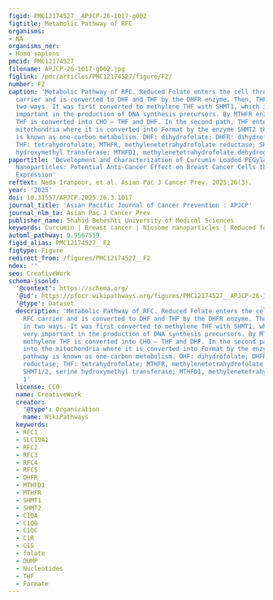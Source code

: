 ```yaml
---
figid: PMC12174527__APJCP-26-1017-g002
figtitle: Metabolic Pathway of RFC
organisms:
- NA
organisms_ner:
- Homo sapiens
pmcid: PMC12174527
filename: APJCP-26-1017-g002.jpg
figlink: /pmc/articles/PMC12174527/figure/F2/
number: F2
caption: 'Metabolic Pathway of RFC. Reduced Folate enters the cell through the RFC
  carrier and is converted to DHF and THF by the DHFR enzyme. Then, THF proceeds in
  two ways. It was first converted to methylene THF with SHMT1, which is also very
  important in the production of DNA synthesis precursors. By MTHFR enzyme, methylene
  THF is converted into CHO – THF and DHF. In the second path, THF enters into the
  mitochondria where it is converted into Format by the enzyme SHMT2 this pathway
  is known as one-carbon metabolism. DHF: dihydrofolate; DHFR: dihydrofolate reductase;
  THF: tetrahydrofolate; MTHFR, methylenetetrahydrofolate reductase; SHMT1/2, serine
  hydroxymethyl transferase; MTHFD1, methylenetetrahydrofolate dehydrogenase 1'
papertitle: 'Development and Characterization of Curcumin Loaded PEGylated Niosomal
  Nanoparticles: Potential Anti-Cancer Effect on Breast Cancer Cells through RFC Gene
  Expression'
reftext: Neda Iranpoor, et al. Asian Pac J Cancer Prev. 2025;26(3).
year: '2025'
doi: 10.31557/APJCP.2025.26.3.1017
journal_title: 'Asian Pacific Journal of Cancer Prevention : APJCP'
journal_nlm_ta: Asian Pac J Cancer Prev
publisher_name: Shahid Beheshti University of Medical Sciences
keywords: Curcumin | Breast cancer | Niosome nanoparticles | Reduced folate carrier
automl_pathway: 0.9567559
figid_alias: PMC12174527__F2
figtype: Figure
redirect_from: /figures/PMC12174527__F2
ndex: ''
seo: CreativeWork
schema-jsonld:
  '@context': https://schema.org/
  '@id': https://pfocr.wikipathways.org/figures/PMC12174527__APJCP-26-1017-g002.html
  '@type': Dataset
  description: 'Metabolic Pathway of RFC. Reduced Folate enters the cell through the
    RFC carrier and is converted to DHF and THF by the DHFR enzyme. Then, THF proceeds
    in two ways. It was first converted to methylene THF with SHMT1, which is also
    very important in the production of DNA synthesis precursors. By MTHFR enzyme,
    methylene THF is converted into CHO – THF and DHF. In the second path, THF enters
    into the mitochondria where it is converted into Format by the enzyme SHMT2 this
    pathway is known as one-carbon metabolism. DHF: dihydrofolate; DHFR: dihydrofolate
    reductase; THF: tetrahydrofolate; MTHFR, methylenetetrahydrofolate reductase;
    SHMT1/2, serine hydroxymethyl transferase; MTHFD1, methylenetetrahydrofolate dehydrogenase
    1'
  license: CC0
  name: CreativeWork
  creator:
    '@type': Organization
    name: WikiPathways
  keywords:
  - RFC1
  - SLC19A1
  - RFC2
  - RFC3
  - RFC4
  - RFC5
  - DHFR
  - MTHFD1
  - MTHFR
  - SHMT1
  - SHMT2
  - C1QA
  - C1QB
  - C1QC
  - C1R
  - C1S
  - folate
  - DUMP
  - Nucleotides
  - THF
  - Formate
---
```


